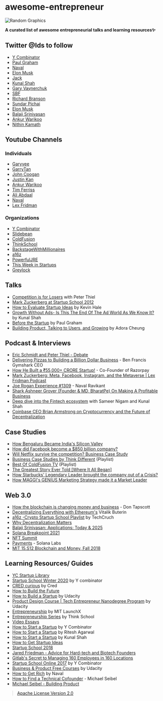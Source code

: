 # awesome-entrepreneur

![Random Graphics](https://user-images.githubusercontent.com/67560900/148181466-012d746d-40bf-4c24-b922-01d6e8abbb81.png)

**A curated list of awesome entrepreneurial talks and learning resources✨**

## Twitter @Ids to follow
- [Y Combinator](https://twitter.com/ycombinator)
- [Paul Graham](https://twitter.com/paulg)
- [Naval](https://twitter.com/naval)
- [Elon Musk](https://twitter.com/elonmusk)
- [Jack](https://twitter.com/jack)
- [Kunal Shah](https://twitter.com/kunalb11)
- [Gary Vaynerchuk](https://twitter.com/garyvee)
- [SBF](https://twitter.com/SBF_FTX)
- [Richard Branson](https://twitter.com/richardbranson)
- [Sundar Pichai](https://twitter.com/sundarpichai)
- [Elon Musk](https://twitter.com/elonmusk)
- [Balaji Srinivasan](https://twitter.com/balajis)
- [Ankur Warikoo](https://twitter.com/warikoo)
- [Nithin Kamath](https://twitter.com/Nithin0dha)

## Youtube Channels

### Individuals 
- [Garyvee](https://www.youtube.com/garyvee)
- [GarryTan](https://www.youtube.com/GarryTan)
- [John Coogan](https://www.youtube.com/c/JohnCooganPlus)
- [Justin Kan](https://www.youtube.com/c/JustinKanTV)
- [Ankur Warikoo](https://www.youtube.com/warikoo)
- [Tim Ferriss](https://www.youtube.com/c/timferriss)
- [Ali Abdaal](https://www.youtube.com/c/aliabdaal)
- [Naval](https://www.youtube.com/c/NavalR)
- [Lex Fridman](https://www.youtube.com/c/lexfridman)

### Organizations
- [Y Combinator](https://www.youtube.com/ycombinator)
- [Slidebean](https://www.youtube.com/user/slidebean)
- [ColdFusion](https://www.youtube.com/ColdFusion)
- [ThinkSchool](https://www.youtube.com/ThinkSchool)
- [BackstageWithMillionaires](https://www.youtube.com/c/BackstageWithMillionaires)
- [a16z](https://www.youtube.com/c/a16z)
- [PowerfulJRE](https://www.youtube.com/c/joerogan)
- [This Week in Startups](https://www.youtube.com/c/ThisWeekIn)
- [Greylock](https://www.youtube.com/c/GreylockVC)


## Talks
- [Competition is for Losers](https://youtu.be/3Fx5Q8xGU8k) with Peter Thiel
- [Mark Zuckerberg at Startup School 2012](https://youtu.be/5bJi7k-y1Lo)
- [How to Evaluate Startup Ideas](https://youtu.be/DOtCl5PU8F0) by Kevin Hale
- [Growth Without Ads- Is This The End Of The Ad World As We Know It?](https://youtu.be/MrKPlo3yMSw) by Kunal Shah
- [Before the Startup](https://youtu.be/ii1jcLg-eIQ) by Paul Graham
- [Building Product, Talking to Users, and Growing](https://youtu.be/yP176MBG9Tk) by Adora Cheung

## Podcast & Interviews
- [Eric Schmidt and Peter Thiel - Debate](https://youtu.be/PsXFwy6gG_4)
- [Delivering Pizzas to Building a Billion Dollar Business](https://youtu.be/Ix5ON9dZ-es) - Ben Francis Gymshark CEO
- [How He Built a ₹55,000+ CRORE Startup!](https://youtu.be/7l_r8IanRWM) - Co-Founder of Razorpay
- [Mark Zuckerberg: Meta, Facebook, Instagram, and the Metaverse | Lex Fridman Podcast](https://youtu.be/5zOHSysMmH0)
- [Joe Rogan Experience #1309](https://youtu.be/3qHkcs3kG44) - Naval Ravikant
- [Shark Ashneer Grover (Founder & MD, BharatPe) On Making A Profitable Business](https://youtu.be/nnEZVVC4Ap8)
- [Deep dive into the Fintech ecosystem](https://youtu.be/xp_CaOy5Vf0) with Sameer Nigam and Kunal Shah
- [Coinbase CEO Brian Armstrong on Cryptocurrency and the Future of Decentralization](https://youtu.be/UpbGbKQsTjc)

## Case Studies
- [How Bengaluru Became India's Silicon Valley](https://youtu.be/C5u5mmVwDrE)
- [How did Facebook become a $850 billion company?](https://youtu.be/p2RCPyv95SE)
- [Will Netflix survive the competition? Business Case Study](https://youtu.be/bUFVJKwZYP4)
- [Business Case Studies by Think Different](https://youtube.com/playlist?list=PLGwmAEmjn4fmL_kCTOR-N4fXOlXvLa8dG) (Playlist)
- [Best Of ColdFusion TV](https://www.youtube.com/playlist?list=PL0iVR8sl9TiW7r7G-pduGsivB20jh2YS4) (Playlist)
- [The Greatest Story Ever Told [Where It All Began]](https://youtu.be/A2wG0sXbMhw)
- [How Starbucks' Legendary Leader brought the company out of a Crisis?](https://youtu.be/vvzpciKoU5g)
- [How MAGGI's GENIUS Marketing Strategy made it a Market Leader](https://youtu.be/r5OCFaXqS5I)

## Web 3.0
- [How the blockchain is changing money and business](https://youtu.be/Pl8OlkkwRpc) - Don Tapscott
- [Decentralizing Everything with Ethereum's](https://youtu.be/WSN5BaCzsbo) Vitalik Buterin
- [a16z -Crypto Startup School Playlist](https://youtube.com/playlist?list=PLK9Lwn4_TfLS3I9huJjd-k_FeMKiTkAff) by TechCruch
- [Why Decentralization Matters](https://onezero.medium.com/why-decentralization-matters-5e3f79f7638e)
- [Balaji Srinivasan: Applications: Today & 2025](https://youtu.be/3jPYk7ucrjo)
- [Solana Breakpoint 2021](https://www.youtube.com/playlist?list=PLilwLeBwGuK7yLsxKM1RZlxuNpaEuBEXk)
- [NFT Summit](https://www.youtube.com/playlist?list=PLM4u6XbiXf5omwoWS7AsncKViss76s28x)
- [Payments](https://youtu.be/1AnBma9huJY) - Solana Labs
- [MIT 15.S12 Blockchain and Money, Fall 2018](https://youtube.com/playlist?list=PLUl4u3cNGP63UUkfL0onkxF6MYgVa04Fn)

## Learning Resources/ Guides
- [YC Startup Library](https://www.ycombinator.com/library)
- [Startup School Winter 2020](https://youtube.com/playlist?list=PLQ-uHSnFig5PjfCy7mE77XMGhgky9HV3o) by Y combinator
- [CRED curious](https://youtube.com/playlist?list=PLTzr9kdwf7PtSoyv2z7bzoNUNZKRdUN-E) by Cred
- [How to Build the Future](https://www.youtube.com/playlist?list=PLQ-uHSnFig5MoTTcgd8EzenEADqGTQPpW)
- [How to Build a Startup](https://youtube.com/playlist?list=PLAwxTw4SYaPnxzSuovATBMrNowGaaEBmW) by Udacity
- [Product Design Course | Tech Entrepreneur Nanodegree Program](https://youtube.com/playlist?list=PLAwxTw4SYaPlTr1MmjkAZXVv8Su2CfY7D) by Udacity
- [Entrepreneurship](https://youtube.com/playlist?list=PLLuTgG8yQcXNxZPNeFwN--i2yMy6zVjPr) by MIT LaunchX
- [Entrepreneurship Series](https://youtube.com/playlist?list=PLGwmAEmjn4fkHGGBfGQ2Pd2D9rrOJzWhh) by Think School
- [Video Essays](https://youtube.com/playlist?list=PLQ-uHSnFig5OA-fmW_IH2QvAuY7317FFl)
- [How to Start a Startup](https://youtube.com/playlist?list=PL5q_lef6zVkaTY_cT1k7qFNF2TidHCe-1) by Y Combinator
- [How to Start a Startup](https://youtube.com/playlist?list=PL8XqTmg5WK1PNvBEDukLubPeKAFipVpaH) by Ritesh Agarwal
- [How to Start a Startup](https://youtu.be/sk6hA6JR9gI) by Kunal Shah
- [How to Get Startup Ideas](https://youtu.be/uvw-u99yj8w)
- [Startup School 2018](https://youtube.com/playlist?list=PLQ-uHSnFig5NVnJ_cLWM7dLuMQRDeekoX)
- [Jared Friedman - Advice for Hard-tech and Biotech Founders](https://youtu.be/C1DlZWfI6rk)
- [Gitlab's Secret to Managing 160 Employees in 160 Locations](https://youtu.be/e56PbkJdmZ8)
- [Startup School Online 2017](https://www.youtube.com/playlist?list=PLQ-uHSnFig5MiLRb-l6yiCBGyqfVyVf17) by Y Combinator
- [Business & Product Free Courses](https://www.udacity.com/courses/all?field=school-of-product-management&field=school-of-business&price=Free) by Udacity
- [How to Get Rich](https://youtu.be/1-TZqOsVCNM) by Naval
- [How to Find a Technical Cofounder](https://youtu.be/d7tDaFr5EYA) - Michael Seibel
- [Michael Seibel - Building Product](https://youtu.be/C27RVio2rOs)

> [Apache License Version 2.0](LICENSE)
